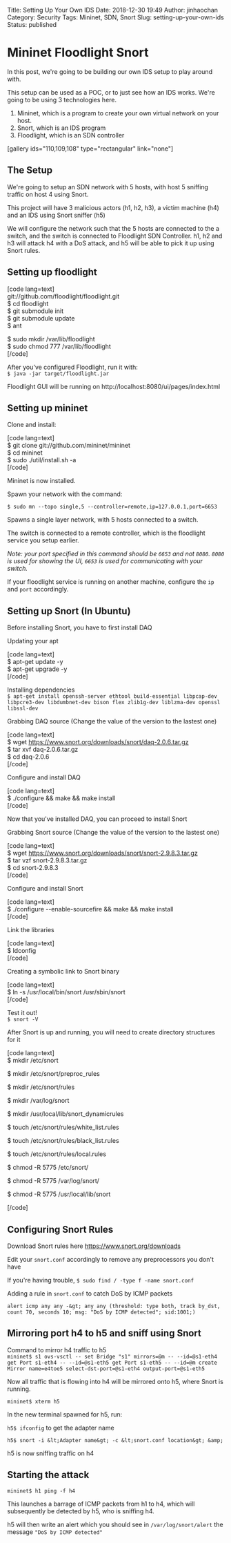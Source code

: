 Title: Setting Up Your Own IDS
Date: 2018-12-30 19:49
Author: jinhaochan
Category: Security
Tags: Mininet, SDN, Snort
Slug: setting-up-your-own-ids
Status: published

Mininet Floodlight Snort
========================

In this post, we're going to be building our own IDS setup to play around with.

This setup can be used as a POC, or to just see how an IDS works. We're going to be using 3 technologies here.

1.  Mininet, which is a program to create your own virtual network on your host.
2.  Snort, which is an IDS program
3.  Floodlight, which is an SDN controller

\[gallery ids="110,109,108" type="rectangular" link="none"\]

The Setup
---------

We're going to setup an SDN network with 5 hosts, with host 5 sniffing traffic on host 4 using Snort.

This project will have 3 malicious actors (h1, h2, h3), a victim machine (h4) and an IDS using Snort sniffer (h5)

We will configure the network such that the 5 hosts are connected to the a switch, and the switch is connected to Floodlight SDN Controller. h1, h2 and h3 will attack h4 with a DoS attack, and h5 will be able to pick it up using Snort rules.

Setting up floodlight
---------------------

\[code lang=text\]  
git://github.com/floodlight/floodlight.git  
\$ cd floodlight  
\$ git submodule init  
\$ git submodule update  
\$ ant

\$ sudo mkdir /var/lib/floodlight  
\$ sudo chmod 777 /var/lib/floodlight  
\[/code\]

After you've configured Floodlight, run it with:  
`$ java -jar target/floodlight.jar`

Floodlight GUI will be running on http://localhost:8080/ui/pages/index.html

Setting up mininet
------------------

Clone and install:

\[code lang=text\]  
\$ git clone git://github.com/mininet/mininet  
\$ cd mininet  
\$ sudo ./util/install.sh -a  
\[/code\]

Mininet is now installed.

Spawn your network with the command:

`$ sudo mn --topo single,5 --controller=remote,ip=127.0.0.1,port=6653`

Spawns a single layer network, with 5 hosts connected to a switch.

The switch is connected to a remote controller, which is the floodlight service you setup earlier.

*Note: your port specified in this command should be `6653` and not `8080`. `8080` is used for showing the UI, `6653` is used for communicating with your switch.*

If your floodlight service is running on another machine, configure the `ip` and `port` accordingly.

Setting up Snort (In Ubuntu)
----------------------------

Before installing Snort, you have to first install DAQ

Updating your apt

\[code lang=text\]  
\$ apt-get update -y  
\$ apt-get upgrade -y  
\[/code\]

Installing dependencies  
`$ apt-get install openssh-server ethtool build-essential libpcap-dev libpcre3-dev libdumbnet-dev bison flex zlib1g-dev liblzma-dev openssl libssl-dev`

Grabbing DAQ source (Change the value of the version to the lastest one)

\[code lang=text\]  
\$ wget https://www.snort.org/downloads/snort/daq-2.0.6.tar.gz  
\$ tar xvf daq-2.0.6.tar.gz  
\$ cd daq-2.0.6  
\[/code\]

Configure and install DAQ

\[code lang=text\]  
\$ ./configure && make && make install  
\[/code\]

Now that you've installed DAQ, you can proceed to install Snort

Grabbing Snort source (Change the value of the version to the lastest one)

\[code lang=text\]  
\$ wget https://www.snort.org/downloads/snort/snort-2.9.8.3.tar.gz  
\$ tar vzf snort-2.9.8.3.tar.gz  
\$ cd snort-2.9.8.3  
\[/code\]

Configure and install Snort

\[code lang=text\]  
\$ ./configure --enable-sourcefire && make && make install  
\[/code\]

Link the libraries

\[code lang=text\]  
\$ ldconfig  
\[/code\]

Creating a symbolic link to Snort binary

\[code lang=text\]  
\$ ln -s /usr/local/bin/snort /usr/sbin/snort  
\[/code\]

Test it out!  
`$ snort -V`

After Snort is up and running, you will need to create directory structures for it

\[code lang=text\]  
\$ mkdir /etc/snort

\$ mkdir /etc/snort/preproc\_rules

\$ mkdir /etc/snort/rules

\$ mkdir /var/log/snort

\$ mkdir /usr/local/lib/snort\_dynamicrules

\$ touch /etc/snort/rules/white\_list.rules

\$ touch /etc/snort/rules/black\_list.rules

\$ touch /etc/snort/rules/local.rules

\$ chmod -R 5775 /etc/snort/

\$ chmod -R 5775 /var/log/snort/

\$ chmod -R 5775 /usr/local/lib/snort

\[/code\]

Configuring Snort Rules
-----------------------

Download Snort rules here https://www.snort.org/downloads

Edit your `snort.conf` accordingly to remove any preprocessors you don't have

If you're having trouble, `$ sudo find / -type f -name snort.conf`

Adding a rule in `snort.conf` to catch DoS by ICMP packets

`alert icmp any any -&gt; any any (threshold: type both, track by_dst, count 70, seconds 10; msg: "DoS by ICMP detected"; sid:1001;)`

Mirroring port h4 to h5 and sniff using Snort
---------------------------------------------

Command to mirror h4 traffic to h5  
`mininet$ s1 ovs-vsctl -- set Bridge "s1" mirrors=@m -- --id=@s1-eth4 get Port s1-eth4 -- --id=@s1-eth5 get Port s1-eth5 -- --id=@m create Mirror name=e4toe5 select-dst-port=@s1-eth4 output-port=@s1-eth5`

Now all traffic that is flowing into h4 will be mirrored onto h5, where Snort is running.

`mininet$ xterm h5`

In the new terminal spawned for h5, run:

`h5$ ifconfig` to get the adapter name

`h5$ snort -i &lt;Adapter name&gt; -c &lt;snort.conf location&gt; &amp;`

h5 is now sniffing traffic on h4

Starting the attack
-------------------

`mininet$ h1 ping -f h4`

This launches a barrage of ICMP packets from h1 to h4, which will subsequently be detected by h5, who is sniffing h4.

h5 will then write an alert which you should see in `/var/log/snort/alert` the message `"DoS by ICMP detected"`
